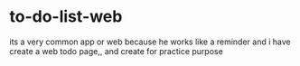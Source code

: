 # to-do-list-web
its a very common app or web because he works like a reminder and i have create a web todo page,, and create for practice purpose
